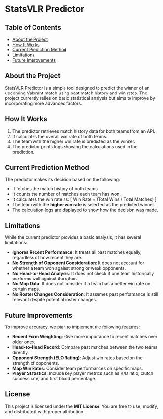 # StatsVLR Predictor

## Table of Contents
- [About the Project](#about-the-project)
- [How It Works](#how-it-works)
- [Current Prediction Method](#current-prediction-method)
- [Limitations](#limitations)
- [Future Improvements](#future-improvements)

## About the Project
StatsVLR Predictor is a simple tool designed to predict the winner of an upcoming Valorant match using past match history and win rates. The project currently relies on basic statistical analysis but aims to improve by incorporating more advanced factors.

## How It Works
1. The predictor retrieves match history data for both teams from an API.
2. It calculates the overall win rate of both teams.
3. The team with the higher win rate is predicted as the winner.
4. The predictor prints logs showing the calculations used in the prediction.

## Current Prediction Method
The predictor makes its decision based on the following:
- It fetches the match history of both teams.
- It counts the number of matches each team has won.
- It calculates the win rate as:
  \[ Win Rate = (Total Wins / Total Matches) \]
- The team with the **higher win rate** is selected as the predicted winner.
- The calculation logs are displayed to show how the decision was made.

## Limitations
While the current predictor provides a basic analysis, it has several limitations:
- **Ignores Recent Performance**: It treats all past matches equally, regardless of how recent they are.
- **No Strength of Opponent Consideration**: It does not account for whether a team won against strong or weak opponents.
- **No Head-to-Head Analysis**: It does not check if one team historically performs well against the other.
- **No Map Data**: It does not consider if a team has a better win rate on certain maps.
- **No Roster Changes Consideration**: It assumes past performance is still relevant despite potential roster changes.

## Future Improvements
To improve accuracy, we plan to implement the following features:
- **Recent Form Weighting**: Give more importance to recent matches over older ones.
- **Head-to-Head Record**: Compare past matches between the two teams directly.
- **Opponent Strength (ELO Rating)**: Adjust win rates based on the strength of opponents.
- **Map Win Rates**: Consider team performances on specific maps.
- **Player Statistics**: Include key player metrics such as K/D ratio, clutch success rate, and first blood percentage.

## License
This project is licensed under the **MIT License**. You are free to use, modify, and distribute it with proper attribution.